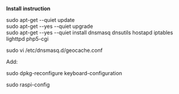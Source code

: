 
**Install instruction**

sudo apt-get --quiet update  
sudo apt-get --yes --quiet upgrade  
sudo apt-get --yes --quiet install dnsmasq dnsutils hostapd iptables lighttpd php5-cgi  

sudo vi /etc/dnsmasq.d/geocache.conf

Add:

sudo dpkg-reconfigure keyboard-configuration

sudo raspi-config
